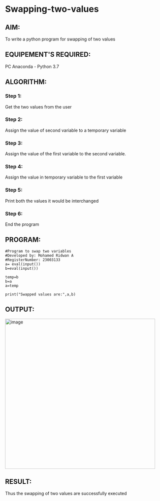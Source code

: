# Swapping-two-values
## AIM:
To write a python program for swapping of two values
## EQUIPEMENT'S REQUIRED: 
PC
Anaconda - Python 3.7
## ALGORITHM: 
### Step 1:
Get the two values from the user
### Step 2: 
Assign the value of second variable to a temporary variable 
### Step 3: 
Assign the value of the first variable to the second variable.
### Step 4:  
Assign the value in temporary variable to the first variable
### Step 5: 
Print both the values it would be interchanged
### Step 6: 
End the program
## PROGRAM:
```
#Program to swap two variables
#Developed by: Mohamed Ridwan A
#RegisterNumber: 23003133
a= eval(input())
b=eval(input())

temp=b
b=a
a=temp

print("Swapped values are:",a,b)
```

## OUTPUT:
<img width="487" alt="image" src="https://github.com/MOHAMEDRIDWAN/Swapping-two-values/assets/146993368/88b17706-5461-433f-baa9-9cdbf569f4bc">



## RESULT:
Thus the swapping of two values are successfully executed



